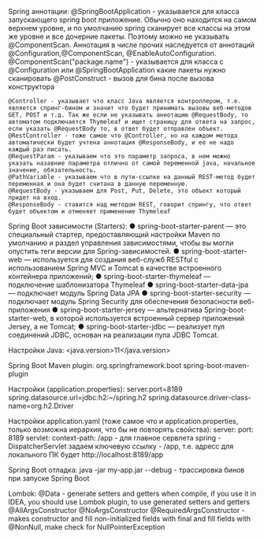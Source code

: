 Spring аннотации: 
	@SpringBootApplication - указывается для класса запускающего spring boot приложение. Обычно оно находится на самом верхнем уровне, и по умолчанию spring сканирует все классы на этом же уровне и все дочерние пакеты. Поэтому можно не указывать @ComponentScan. Аннотация в числе прочих наследуется от аннотаций @Configuration,@ComponentScan, @EnableAutoConfiguration.
	@ComponentScan("package.name") - указывается для класса с @Configuration или @SpringBootApplication какие пакеты нужно сканировать
	@PostConstruct - вызов для бина после вызова конструктора
	
	
	@Controller - указывает что класс Java является контроллером, т.е. является спринг-бином и значит что будет принимать вызовы веб-методов GET, POST и т.д. Так же если не указывать аннотацию @RequestBody, то автоматом подключается Thymeleaf и ищет страницу для ответа на запрос, если указать @RequestBody то, в ответ будет отправлен объект.
	@RestController - тоже самое что @Controller, но на каждом метода автоматически будет учтена аннотация @ResponseBody, и ее не надо каждый раз писать.
	@RequestParam - указываем что это параметр запроса, в нем можно указать назавние параметра отлично от самой переменной java, начальное значение, обязательность.
	@PathVariable - указываем что в пути-ссылке на данный REST-метод будет переменная и она будет считана в данную переменную.
	@RequestBody - указываем для Post, Put, Delete, это объект который придет на вход.
	@ResponseBody - ставится над методом REST, говорит спрингу, что ответ будет объектом и отменяет применение Thymeleaf
	
Spring Boot зависимости (Starters):	
	● spring-boot-starter-parent — это специальный стартер, предоставляющий настройки Maven по умолчанию и раздел управления зависимостями, чтобы вы могли опустить теги версии для Spring-зависимостей.
	● spring-boot-starter-web — используется для создания веб-служб RESTful с использованием Spring MVC и Tomcat в качестве встроенного контейнера приложений;
	● spring-boot-starter-thymeleaf — подключение шаблонизатора Thymeleaf
	● spring-boot-starter-data-jpa — подключает модуль Spring Data JPA
	● spring-boot-starter-security — подключает модуль Spring Security для обеспечения безопасности веб-приложения
	● spring-boot-starter-jersey — альтернатива Spring-boot-starter-web, в которой используется встроенный сервер приложений Jersey, а не Tomcat;
	● spring-boot-starter-jdbc — реализует пул соединений JDBC, основан на реализации пула JDBC Tomcat.

Настройки Java:
	<properties>
		<java.version>11</java.version>
	</properties>
	
Spring Boot Maven plugin:
	<build>
		<plugins>
			<plugin>
				<groupId>org.springframework.boot</groupId>
				<artifactId>spring-boot-maven-plugin</artifactId>
			</plugin>
		</plugins>
	</build>


Настройки (application.properties):
	server.port=8189
	spring.datasource.url=jdbc:h2:~/spring.h2
	spring.datasource.driver-class-name=org.h2.Driver

Настройки application.yaml (тоже самое что и application.properties, только возможна иерархия, что бы не повторять свойства):
	server:
		port: 8189
		servlet:
		  context-path: /app - для главное сервлета spring - DispatcherServlet задаем ключевую ссылку - /app, т.е. адресс для локального ПК будет http://localhost:8189/app
		  
Spring Boot отладка:
	java -jar my-app.jar --debug - трассировка бинов при запуске Spring Boot
		  
Lombok:
	@Data - generate setters and getters when compile, if you use it in IDEA, you should use Lombok plugin, to use generated setters and getters
	@AllArgsConstructor
	@NoArgsConstructor
	@RequiredArgsConstructor - makes constructor and fill non-initialized fields with final and fill fields with @NonNull, make check for NullPointerException

